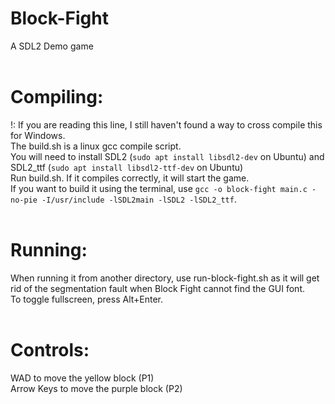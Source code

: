 # Block-Fight
A SDL2 Demo game<br>
<br>
# Compiling:
!: If you are reading this line, I still haven't found a way to cross compile this for Windows.<br>
The build.sh is a linux gcc compile script.<br>
You will need to install SDL2 (`sudo apt install libsdl2-dev` on Ubuntu) and SDL2_ttf (`sudo apt install libsdl2-ttf-dev` on Ubuntu)<br>
Run build.sh. If it compiles correctly, it will start the game.<br>
If you want to build it using the terminal, use `gcc -o block-fight main.c -no-pie -I/usr/include -lSDL2main -lSDL2 -lSDL2_ttf`.<br>
<br>
# Running:
When running it from another directory, use run-block-fight.sh as it will get rid of the segmentation fault when Block Fight cannot find the GUI font.<br>
To toggle fullscreen, press Alt+Enter.<br>
<br>
# Controls:
WAD to move the yellow block (P1)<br>
Arrow Keys to move the purple block (P2)<br>
